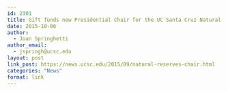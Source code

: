 ```yaml
---
id: 2301
title: Gift funds new Presidential Chair for the UC Santa Cruz Natural Reserves
date: 2015-10-06
author:
  - Joan Springhetti
author_email:
  - jspringh@ucsc.edu
layout: post
link_post: https://news.ucsc.edu/2015/09/natural-reserves-chair.html
categories: "News"
format: link
---
```

